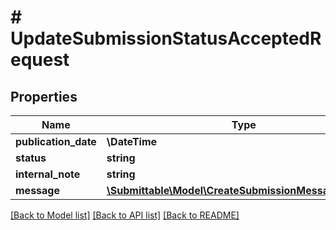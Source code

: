 # # UpdateSubmissionStatusAcceptedRequest

## Properties

Name | Type | Description | Notes
------------ | ------------- | ------------- | -------------
**publication_date** | **\DateTime** |  | [optional]
**status** | **string** |  |
**internal_note** | **string** |  | [optional]
**message** | [**\Submittable\Model\CreateSubmissionMessageRequest**](CreateSubmissionMessageRequest.md) |  | [optional]

[[Back to Model list]](../../README.md#models) [[Back to API list]](../../README.md#endpoints) [[Back to README]](../../README.md)

